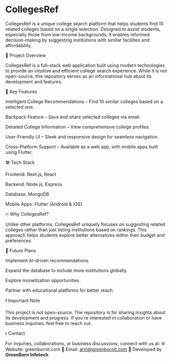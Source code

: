 # CollegesRef

CollegesRef is a unique college search platform that helps students find 10 related colleges based on a single selection. Designed to assist students, especially those from low-income backgrounds, it enables informed decision-making by suggesting institutions with similar facilities and affordability.

🚀 Project Overview

CollegesRef is a full-stack web application built using modern technologies to provide an intuitive and efficient college search experience. While it is not open-source, this repository serves as an informational hub about its development and features.

🎯 Key Features

Intelligent College Recommendations – Find 10 similar colleges based on a selected one.

Backpack Feature – Save and share selected colleges via email.

Detailed College Information – View comprehensive college profiles.

User-Friendly UI – Sleek and responsive design for seamless navigation.

Cross-Platform Support – Available as a web app, with mobile apps built using Flutter.

🛠️ Tech Stack

Frontend: Next.js, React

Backend: Node.js, Express

Database: MongoDB

Mobile Apps: Flutter (Android & iOS)

🔥 Why CollegesRef?

Unlike other platforms, CollegesRef uniquely focuses on suggesting related colleges rather than just listing institutions based on rankings. This approach helps students explore better alternatives within their budget and preferences.

📌 Future Plans

Implement AI-driven recommendations.

Expand the database to include more institutions globally.

Explore monetization opportunities.

Partner with educational platforms for better reach.

❗ Important Note

This project is not open-source. The repository is for sharing insights about its development and progress. If you're interested in collaboration or have business inquiries, feel free to reach out.

📞 Contact

For inquiries, collaborations, or business discussions, connect with us at:
🌐 Website: greenbornit.com 📧 Email: arin@greenbornit.com 📍 Developed by **GreenBorn Infotech**
